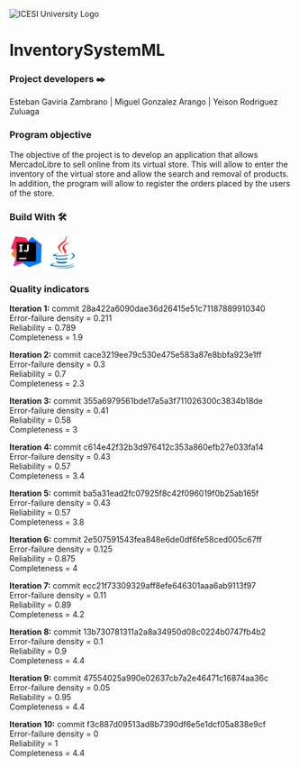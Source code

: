 ![ICESI University Logo](https://www.icesi.edu.co/launiversidad/images/La_universidad/logo_icesi.png)

# InventorySystemML

### **Project developers** ✒️

Esteban Gaviria Zambrano | Miguel Gonzalez Arango | Yeison Rodriguez Zuluaga

### **Program objective**

The objective of the project is to develop an application that allows MercadoLibre to sell online from its virtual
store. This will allow to enter the inventory of the virtual store and allow the search and removal of products. In
addition, the program will allow to register the orders placed by the users of the store.

### **Build With** 🛠️

<div style="text-align: left">
    <p>
        <a href="https://www.jetbrains.com/es-es/idea/" target="_blank"> <img alt="IntelliJ Idea" src="https://raw.githubusercontent.com/devicons/devicon/1119b9f84c0290e0f0b38982099a2bd027a48bf1/icons/intellij/intellij-original.svg" height="60" width = "60"></a>
        <a href="https://www.java.com/es/" target="_blank"> <img alt="Java" src="https://raw.githubusercontent.com/devicons/devicon/1119b9f84c0290e0f0b38982099a2bd027a48bf1/icons/java/java-original.svg" height="60" width = "60"></a>
    </p>
</div>

### **Quality indicators**

**Iteration 1:** commit 28a422a6090dae36d26415e51c71187889910340<br>
Error-failure density = 0.211<br>
Reliability = 0.789<br>
Completeness = 1.9<br>

**Iteration 2:** commit cace3219ee79c530e475e583a87e8bbfa923e1ff<br>
Error-failure density = 0.3<br>
Reliability = 0.7<br>
Completeness = 2.3<br>

**Iteration 3:** commit 355a6979561bde17a5a3f711026300c3834b18de<br>
Error-failure density = 0.41<br>
Reliability = 0.58<br>
Completeness = 3<br>

**Iteration 4:** commit c614e42f32b3d976412c353a860efb27e033fa14<br>
Error-failure density = 0.43<br>
Reliability = 0.57<br>
Completeness = 3.4<br>

**Iteration 5:** commit ba5a31ead2fc07925f8c42f096019f0b25ab165f<br>
Error-failure density = 0.43<br>
Reliability = 0.57<br>
Completeness = 3.8<br>

**Iteration 6:** commit 2e507591543fea848e6de0df6fe58ced005c67ff<br>
Error-failure density = 0.125<br>
Reliability = 0.875<br>
Completeness = 4<br>

**Iteration 7:** commit ecc21f73309329aff8efe646301aaa6ab9113f97<br>
Error-failure density = 0.11<br>
Reliability = 0.89<br>
Completeness = 4.2<br>

**Iteration 8:** commit 13b730781311a2a8a34950d08c0224b0747fb4b2<br>
Error-failure density = 0.1<br>
Reliability = 0.9<br>
Completeness = 4.4<br>

**Iteration 9:** commit 47554025a990e02637cb7a2e46471c16874aa36c<br>
Error-failure density = 0.05<br>
Reliability = 0.95<br>
Completeness = 4.4<br>

**Iteration 10:** commit f3c887d09513ad8b7390df6e5e1dcf05a838e9cf<br>
Error-failure density = 0<br>
Reliability = 1<br>
Completeness = 4.4<br>